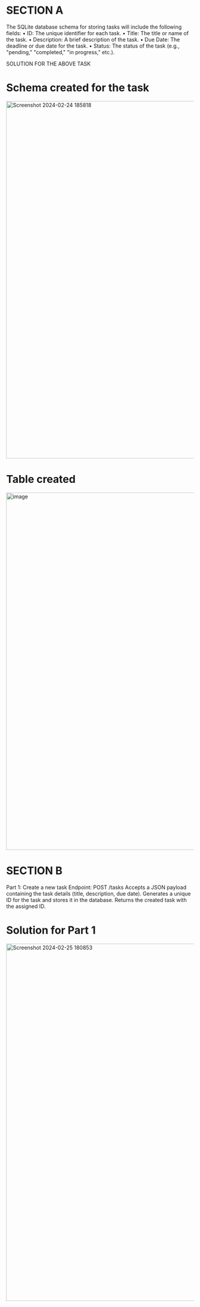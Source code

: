 # SECTION A 

The SQLite database schema for storing tasks will include the following fields:
• ID: The unique identifier for each task.
• Title: The title or name of the task.
• Description: A brief description of the task.
• Due Date: The deadline or due date for the task.
• Status: The status of the task (e.g., "pending," "completed," "in progress," etc.).


SOLUTION FOR THE ABOVE TASK 

# Schema created for the task 
<img width="960" alt="Screenshot 2024-02-24 185818" src="https://github.com/yash8245/golangtask/assets/135498759/1a52d670-ec82-4c8b-96d5-0c09819fcfb0">

# Table created 
<img width="960" alt="image" src="https://github.com/yash8245/golangtask/assets/135498759/1b3cb1a0-9aa1-4b5a-9bb5-605e19cfc246">

# SECTION B

Part 1: Create a new task
Endpoint: POST /tasks Accepts a JSON payload containing the task details (title,
description, due date). Generates a unique ID for the task and stores it in the database.
Returns the created task with the assigned ID.

# Solution for Part 1
<img width="960" alt="Screenshot 2024-02-25 180853" src="https://github.com/yash8245/golangtask/assets/135498759/a9d57f92-f472-4c27-93fc-e06683e4ffc5">
